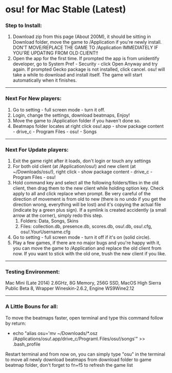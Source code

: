 # osu! for Mac Stable (Latest)

### Step to Install:
1. Download zip from this page (About 200M), it should be sitting in Download folder, move the game to /Application if you're newly install. DON'T MOVE/REPLACE THE GAME TO /Application IMMEDIATELY IF YOU'RE UPDATING FROM OLD CLIENT!!
2. Open the app for the first time.
   If prompted the app is from unidentify developer, go to System Pref - Security - click Open Anyway and try again. 
   If prompted Gecko package is not installed, click cancel.
   osu! will take a while to download and install itself. The game will start automatically when it finishes.

---------------------------
### Next For New players:
1. Go to setting - full screen mode - turn it off.
2. Login, change the settings, download beatmaps, Enjoy!
3. Move the game to /Application folder if you haven't done so.
4. Beatmaps folder locates at right click osu!.app - show package content - drive_c - Program Files - osu! - Songs

----------------------------
### Next For Update players:
1. Exit the game right after it loads, don't login or touch any settings
2. For both old client (at /Application/osu!) and new client (at ~/Downloads/osu!), right click - show package content - drive_c - Program Files - osu!
3. Hold command key and select all the following folders/files in the old client, then drag them to the new client while holding option key. Check apply to all and click replace when prompt. Be very careful of the direction of movement is from old to new (there is no undo if you get the direction wrong, everything will be lost) and it's copying the actual file (indicate by a green plus sign). If a symlink is created accidently (a small arrow at the corner), simply redo this step.
	1. Folders: Data, Songs, Skins
	2. Files: collection.db, presence.db, scores.db, osu!.db, osu!.cfg, osu!.YourUsername.cfg
4. Go to setting - full screen mode - turn it off if it's on (solid circle).
5. Play a few games, if there are no major bugs and you're happy with it, you can move the game to /Application and replace the old client from now. If you want to stick with the old one, trush the new client if you like.

---------------------------
### Testing Environment:
Mac Mini (Late 2014) 2.6GHz, 8G Memory, 256G SSD, MacOS High Sierra Public Beta 8, Wrapper Wineskin-2.6.2, Engine WS9Wine2.12

---------------------------
### A Little Bouns for all:
To move the beatmaps faster, open terminal and type this command follow by return:
* echo "alias osu='mv ~/Downloads/*.osz /Applications/osu\!.app/drive_c/Program\ Files/osu\!/songs'" >> .bash_profile

Restart terminal and from now on, you can simply type "osu" in the terminal to move all newly download beatmaps from download folder to game beatmap folder, don't forget to fn+f5 to refresh the game list
